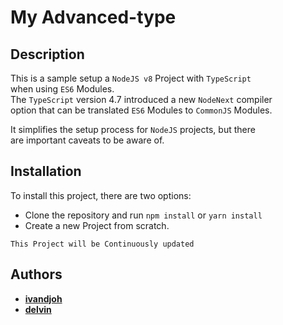# My Advanced-type

## Description
This is a sample setup a `NodeJS v8` Project with `TypeScript`  
when using `ES6` Modules.  
The `TypeScript` version 4.7 introduced a new `NodeNext` compiler  
option that can be translated `ES6` Modules to `CommonJS` Modules.  

It simplifies the setup process for `NodeJS` projects, but there  
are important caveats to be aware of.

## Installation
 To install this project, there are two options:

- Clone the repository and run `npm install` or `yarn install`
- Create a new Project from scratch.

`This Project will be Continuously updated`

## Authors
- [**ivandjoh**](https://linkedin.com/in/ivandjoh)  
- [**delvin**](https://github.com/delvincakep)